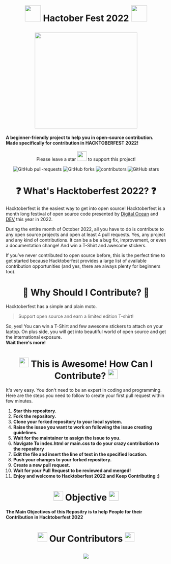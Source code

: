 # <p align=center ><img src="http://static.skaip.org/img/emoticons/180x180/f6fcff/pumpkin.gif" style="width:50px;height:50px"/> Hactober Fest 2022 <img src="http://static.skaip.org/img/emoticons/180x180/f6fcff/pumpkin.gif" style="width:50px;height:50px"/> </p>
<div align=center>
<img style="height:300px;width:80%;" src="https://uno-website-assets.s3.amazonaws.com/wp-content/uploads/2022/09/28094927/Uno_HackFest22_Hero_V1-1024x395.jpg" />
</div>

#### A beginner-friendly project to help you in open-source contribution. Made specifically for contribution in HACKTOBERFEST 2022! 
<p align=center style="font-style:bold;">Please leave a star <img style="width:30px;height:30px;" src="http://static.skaip.org/img/emoticons/180x180/f6fcff/star.gif" /> to support this project!
</p>
<p align="center">
   <img alt="GitHub pull-requests" src="https://img.shields.io/github/issues-pr/777ahesh/Hacktoberfest">
   <img alt="GitHub forks" src="https://img.shields.io/github/forks/777ahesh/Hacktoberfest">
   <img alt="contributors" src="https://img.shields.io/github/contributors/777ahesh/Hacktoberfest">
   <img alt="GitHub stars" src="https://img.shields.io/github/stars/777ahesh/Hacktoberfest">
</p>



# <h1 align=center >❓ What's Hacktoberfest 2022? ❓</h1>

Hacktoberfest is the easiest way to get into open source! Hacktoberfest is a month long festival of open source code presented by [Digital Ocean](https://www.digitalocean.com/) and [DEV](https://www.dev.to/) this year in 2022.

During the entire month of October 2022, all you have to do is contribute to any open source projects and open at least 4 pull requests. Yes, any project and any kind of contributions. It can be a be a bug fix, improvement, or even a documentation change! And win a T-Shirt and awesome stickers.

If you’ve never contributed to open source before, this is the perfect time to get started because Hacktoberfest provides a large list of available contribution opportunities (and yes, there are always plenty for beginners too).



# <h1 align=center> 👕 Why Should I Contribute? 👕</h1>

Hacktoberfest has a simple and plain moto.

> Support open source and earn a limited edition T-shirt!

So, yes! You can win a T-Shirt and few awesome stickers to attach on your laptop. On plus side, you will get into beautiful world of open source and get the international exposure.  
**Wait there's more!**



# <h1 align=center> <img style="width:30px;height:30px;" src="https://emojipedia-us.s3.amazonaws.com/source/skype/289/raising-hands_1f64c.png"/> This is Awesome! How Can I Contribute? <img style="width:30px;height:30px;" src="https://emojipedia-us.s3.amazonaws.com/source/skype/289/raising-hands_1f64c.png"/></h1>

It's very easy. You don't need to be an expert in coding and programming. Here are the steps you need to follow to create your first pull request within few minutes.
1. **Star this repository.**
2. **Fork the repository.**
3. **Clone your forked repository to your local system.**
4. **Raise the issue you want to work on following the issue creating guidelines.**
5. **Wait for the maintainer to assign the issue to you.**
6. **Navigate To index.html or main.css to do your crazy contribution to the repository**
7. **Edit the file and insert the line of text in the specified location.**
8. **Push your changes to your forked repository.**
9. **Create a new pull request.**
9. **Wait for your Pull Request to be reviewed and merged!**
10. **Enjoy and welcome to Hacktoberfest 2022 and Keep Contributing :)**




## <h1 align=center><img style="width:30px;height:30px;" src="https://emojipedia-us.s3.amazonaws.com/source/skype/289/direct-hit_1f3af.png"/>  Objective <img style="width:30px;height:30px;" src="https://emojipedia-us.s3.amazonaws.com/source/skype/289/direct-hit_1f3af.png"/></h1>
**The Main Objectives of this Repositry is to help People for their Contribution in Hacktoberfest 2022**

<h1 align=center><img style="width:30px;hwight:30px;" src="https://emojipedia-us.s3.amazonaws.com/source/skype/289/selfie_1f933.png" /> Our Contributors <img  style="width:30px;hwight:30px;"  src="https://emojipedia-us.s3.amazonaws.com/source/skype/289/clapping-hands_1f44f.png" /></h1>

<h2 align=center>
<a href="https://github.com/777ahesh/Hacktoberfest/graphs/contributors">
 <img src="https://contrib.rocks/image?repo=777ahesh/Hacktoberfest" /> 
</a> 
</h2>
